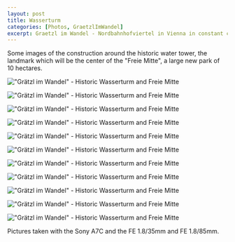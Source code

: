```yaml
---
layout: post
title: Wasserturm
categories: [Photos, GraetzlImWandel]
excerpt: Graetzl im Wandel - Nordbahnhofviertel in Vienna in constant change
---
```


Some images of the construction around the historic water tower, the landmark which will be the center of the "Freie Mitte", a large new park of 10 hectares. 

!["Grätzl im Wandel" - Historic Wasserturm and Freie Mitte](../images/20210201/wasserturm-01.jpg)

!["Grätzl im Wandel" - Historic Wasserturm and Freie Mitte](../images/20210201/wasserturm-02.jpg)

!["Grätzl im Wandel" - Historic Wasserturm and Freie Mitte](../images/20210201/wasserturm-03.jpg)

!["Grätzl im Wandel" - Historic Wasserturm and Freie Mitte](../images/20210201/wasserturm-04.jpg)

!["Grätzl im Wandel" - Historic Wasserturm and Freie Mitte](../images/20210201/wasserturm-05.jpg)

!["Grätzl im Wandel" - Historic Wasserturm and Freie Mitte](../images/20210201/wasserturm-06.jpg)

!["Grätzl im Wandel" - Historic Wasserturm and Freie Mitte](../images/20210201/wasserturm-07.jpg)

!["Grätzl im Wandel" - Historic Wasserturm and Freie Mitte](../images/20210201/wasserturm-08.jpg)

!["Grätzl im Wandel" - Historic Wasserturm and Freie Mitte](../images/20210201/wasserturm-09.jpg)

!["Grätzl im Wandel" - Historic Wasserturm and Freie Mitte](../images/20210201/wasserturm-10.jpg)

!["Grätzl im Wandel" - Historic Wasserturm and Freie Mitte](../images/20210201/wasserturm-11.jpg)

Pictures taken with the Sony A7C and the FE 1.8/35mm and FE 1.8/85mm.
